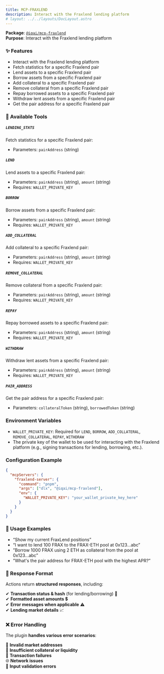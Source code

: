 ```yaml
---
title: MCP-FRAXLEND
description: Interact with the Fraxlend lending platform
# layout: ../../layouts/DocLayout.astro
---
```


**Package**: [`@iqai/mcp-fraxlend`](https://www.npmjs.com/package/@iqai/mcp-fraxlend)  
**Purpose**: Interact with the Fraxlend lending platform

### ✨ Features

- Interact with the Fraxlend lending platform
- Fetch statistics for a specific Fraxlend pair
- Lend assets to a specific Fraxlend pair
- Borrow assets from a specific Fraxlend pair
- Add collateral to a specific Fraxlend pair
- Remove collateral from a specific Fraxlend pair
- Repay borrowed assets to a specific Fraxlend pair
- Withdraw lent assets from a specific Fraxlend pair
- Get the pair address for a specific Fraxlend pair

### 🔧 Available Tools

##### `LENDING_STATS`

Fetch statistics for a specific Fraxlend pair:

- Parameters: `pairAddress` (string)

##### `LEND`

Lend assets to a specific Fraxlend pair:

- Parameters: `pairAddress` (string), `amount` (string)
- Requires: `WALLET_PRIVATE_KEY`

##### `BORROW`

Borrow assets from a specific Fraxlend pair:

- Parameters: `pairAddress` (string), `amount` (string)
- Requires: `WALLET_PRIVATE_KEY`

##### `ADD_COLLATERAL`

Add collateral to a specific Fraxlend pair:

- Parameters: `pairAddress` (string), `amount` (string)
- Requires: `WALLET_PRIVATE_KEY`

##### `REMOVE_COLLATERAL`

Remove collateral from a specific Fraxlend pair:

- Parameters: `pairAddress` (string), `amount` (string)
- Requires: `WALLET_PRIVATE_KEY`

##### `REPAY`

Repay borrowed assets to a specific Fraxlend pair:

- Parameters: `pairAddress` (string), `amount` (string)
- Requires: `WALLET_PRIVATE_KEY`

##### `WITHDRAW`

Withdraw lent assets from a specific Fraxlend pair:

- Parameters: `pairAddress` (string), `amount` (string)
- Requires: `WALLET_PRIVATE_KEY`

##### `PAIR_ADDRESS`

Get the pair address for a specific Fraxlend pair:

- Parameters: `collateralToken` (string), `borrowedToken` (string)

### Environment Variables

- `WALLET_PRIVATE_KEY`: Required for `LEND`, `BORROW`, `ADD_COLLATERAL`, `REMOVE_COLLATERAL`, `REPAY`, `WITHDRAW`
- The private key of the wallet to be used for interacting with the Fraxlend platform (e.g., signing transactions for lending, borrowing, etc.).

### Configuration Example

```json
{
  "mcpServers": {
    "fraxlend-server": {
      "command": "pnpm",
      "args": ["dlx", "@iqai/mcp-fraxlend"],
      "env": {
        "WALLET_PRIVATE_KEY": "your_wallet_private_key_here"
      }
    }
  }
}
```

### 💬 Usage Examples

- “Show my current FraxLend positions”
- “I want to lend 100 FRAX to the FRAX-ETH pool at 0x123...abc”
- ”Borrow 1000 FRAX using 2 ETH as collateral from the pool at 0x123...abc”
- ”What's the pair address for FRAX-ETH pool with the highest APR?”

### 📜 Response Format

Actions return **structured responses**, including:

✔ **Transaction status & hash** (for lending/borrowing) 🔗  
✔ **Formatted asset amounts** 💲  
✔ **Error messages when applicable** ⚠  
✔ **Lending market details** 📈

### ❌ Error Handling

The plugin **handles various error scenarios**:

🚨 **Invalid market addresses**  
💸 **Insufficient collateral or liquidity**  
🔄 **Transaction failures**  
🌐 **Network issues**  
🛑 **Input validation errors**

